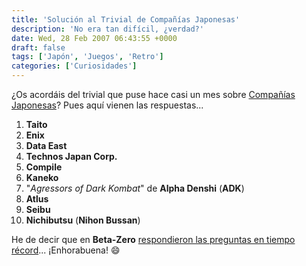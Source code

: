 ```yaml
---
title: 'Solución al Trivial de Compañías Japonesas'
description: 'No era tan difícil, ¿verdad?'
date: Wed, 28 Feb 2007 06:43:55 +0000
draft: false
tags: ['Japón', 'Juegos', 'Retro']
categories: ['Curiosidades']
---
```


¿Os acordáis del trivial que puse hace casi un mes sobre [Compañías Japonesas](/leyendas-urbanas-volumen-vi-companias-japonesas/)? Pues aquí vienen las respuestas...

1.  **Taito**
2.  **Enix**
3.  **Data East**
4.  **Technos Japan Corp.**
5.  **Compile**
6.  **Kaneko**
7.  "_Agressors of Dark Kombat_" de **Alpha Denshi** (**ADK**)
8.  **Atlus**
9.  **Seibu**
10.  **Nichibutsu** (**Nihon Bussan**)

He de decir que en **Beta-Zero** [respondieron las preguntas en tiempo récord](http://www.beta-zero.com/e107_plugins/forum/forum_viewtopic.php?29402)... ¡Enhorabuena! :smile: